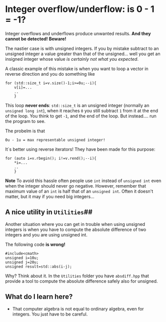 # Integer overflow/underflow: is 0 - 1 = -1? #

Integer overflows and underflows produce unwanted results. **And they cannot be detected!  Beware!**

The nastier case is with unsigned integers. If you by mistake subtract
to an unsigned integer a value greater than that of the unsigned... well you get
an insigned integer whose value *is certainly not what you expected*.

A classic example of this mistake is when you want to
loop a vector in reverse direction and you do something like

```
for (std::size_t i=v.size()-1;i>=0u;--i){
    v[i]=...
    ..
    }
```

This loop **never ends**: `std::size_t` is an unsigned integer (normally an `unsigned long int`), when
it reaches `0` you still subtract `1` from it at the end of the loop. You think to get `-1`, and the end of the loop. But
instead.... run the program to see.

The probelm is that

````
0u - 1u = max representable unsigned integer!
````


It`s better using reverse iterators! They have been made for this purpose:

`````
for (auto i=v.rbegin(); i!=v.rend();--i){
    *i=...
    ..
    }
`````

**Note** To avoid this hassle often people use `int` instead of `unsigned int` even when the integer should never go negative. However, remember that
maximum value of an `int` is half that of an `unsigned int`. Often it doesn't matter, but it may if you need big integers...   

## A nice utility in `Utilities`##
Another situation where you can get in trouble when using unsigned integers is
when you have to compute the absolute difference of two integers and you are using unsigned int.

The following code **is wrong!**
```
#include<cmath>
unsigned i=10u;
unsigned j=20u;
unsigned result=std::abs(i-j);
```
Why? Think about it. In the `Utilities` folder you have `absdiff.hpp` that provide
a tool to compute the absolute difference safely also for unsigned.


## What do I learn here? ##
- That computer algebra is not equal to ordinary algebra, even for integers. You just have to be careful.